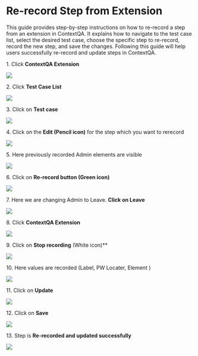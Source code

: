 # Re-record Step from Extension

This guide provides step-by-step instructions on how to re-record a step from an extension in ContextQA. It explains how to navigate to the test case list, select the desired test case, choose the specific step to re-record, record the new step, and save the changes. Following this guide will help users successfully re-record and update steps in ContextQA.

1\. Click **ContextQA Extension**

![](https://ajeuwbhvhr.cloudimg.io/colony-recorder.s3.amazonaws.com/files/2024-03-01/0f94f07b-4862-406c-98cf-69b8e353b7f5/ascreenshot.jpeg?tl_px=200,0&br_px=1920,961&force_format=png&width=1120.0&wat=1&wat_opacity=0.7&wat_gravity=northwest&wat_url=https://colony-recorder.s3.us-west-1.amazonaws.com/images/watermarks/FB923C_standard.png&wat_pad=935,15)


2\. Click **Test Case List**

![](https://ajeuwbhvhr.cloudimg.io/colony-recorder.s3.amazonaws.com/files/2024-03-01/1263ec9a-4eec-465d-845a-173f83aa85bc/ascreenshot.jpeg?tl_px=773,209&br_px=1920,850&force_format=png&width=1120.0&wat=1&wat_opacity=0.7&wat_gravity=northwest&wat_url=https://colony-recorder.s3.us-west-1.amazonaws.com/images/watermarks/FB923C_standard.png&wat_pad=727,277)


3\. Click on **Test case**

![](https://ajeuwbhvhr.cloudimg.io/colony-recorder.s3.amazonaws.com/files/2024-03-01/b1f5922b-dc77-4f9e-8e7d-62a1cf2a474d/ascreenshot.jpeg?tl_px=773,0&br_px=1920,640&force_format=png&width=1120.0&wat=1&wat_opacity=0.7&wat_gravity=northwest&wat_url=https://colony-recorder.s3.us-west-1.amazonaws.com/images/watermarks/FB923C_standard.png&wat_pad=585,242)


4\. Click on the **Edit (Pencil icon)** for the step which you want to rerecord

![](https://ajeuwbhvhr.cloudimg.io/colony-recorder.s3.amazonaws.com/files/2024-03-01/bc0b55eb-5c26-4160-8c7d-836a471ea9bc/ascreenshot.jpeg?tl_px=1060,352&br_px=1920,833&force_format=png&width=860&wat_scale=76&wat=1&wat_opacity=0.7&wat_gravity=northwest&wat_url=https://colony-recorder.s3.us-west-1.amazonaws.com/images/watermarks/FB923C_standard.png&wat_pad=735,212)


5\. Here previously recorded Admin elements are visible

![](https://ajeuwbhvhr.cloudimg.io/colony-recorder.s3.amazonaws.com/files/2024-03-01/302e1da3-6109-4ef2-a2b7-b5d70b4c7cb9/ascreenshot.jpeg?tl_px=773,0&br_px=1920,640&force_format=png&width=1120.0&wat=1&wat_opacity=0.7&wat_gravity=northwest&wat_url=https://colony-recorder.s3.us-west-1.amazonaws.com/images/watermarks/FB923C_standard.png&wat_pad=620,276)


6\. Click on **Re-record button (Green icon)**

![](https://ajeuwbhvhr.cloudimg.io/colony-recorder.s3.amazonaws.com/files/2024-03-01/3355fbcb-db9b-4f58-b255-f3362b7c3984/ascreenshot.jpeg?tl_px=1060,0&br_px=1920,480&force_format=png&width=860&wat_scale=76&wat=1&wat_opacity=0.7&wat_gravity=northwest&wat_url=https://colony-recorder.s3.us-west-1.amazonaws.com/images/watermarks/FB923C_standard.png&wat_pad=711,132)


7\. Here we are changing Admin to Leave. **Click on Leave**

![](https://ajeuwbhvhr.cloudimg.io/colony-recorder.s3.amazonaws.com/files/2024-03-01/1a6fa829-e602-48fc-85eb-37faead07d98/ascreenshot.jpeg?tl_px=0,97&br_px=1146,738&force_format=png&width=1120.0&wat=1&wat_opacity=0.7&wat_gravity=northwest&wat_url=https://colony-recorder.s3.us-west-1.amazonaws.com/images/watermarks/FB923C_standard.png&wat_pad=52,277)


8\. Click **ContextQA Extension**

![](https://ajeuwbhvhr.cloudimg.io/colony-recorder.s3.amazonaws.com/files/2024-03-01/e7ffc558-f7a2-4a6c-a451-2416775637f8/ascreenshot.jpeg?tl_px=773,0&br_px=1920,640&force_format=png&width=1120.0&wat=1&wat_opacity=0.7&wat_gravity=northwest&wat_url=https://colony-recorder.s3.us-west-1.amazonaws.com/images/watermarks/FB923C_standard.png&wat_pad=855,38)


9\. Click on **Stop recording** (White icon)\*\*

![](https://ajeuwbhvhr.cloudimg.io/colony-recorder.s3.amazonaws.com/files/2024-03-01/9ed6655b-687a-4877-8178-543564afb382/user_cropped_screenshot.jpeg?tl_px=1060,0&br_px=1920,480&force_format=png&width=860&wat_scale=76&wat=1&wat_opacity=0.7&wat_gravity=northwest&wat_url=https://colony-recorder.s3.us-west-1.amazonaws.com/images/watermarks/FB923C_standard.png&wat_pad=707,132)


10\. Here values are recorded (Label, PW Locater, Element )

![](https://ajeuwbhvhr.cloudimg.io/colony-recorder.s3.amazonaws.com/files/2024-03-01/7f6e61f9-64b3-4396-8966-e9602234f710/ascreenshot.jpeg?tl_px=773,58&br_px=1920,699&force_format=png&width=1120.0&wat=1&wat_opacity=0.7&wat_gravity=northwest&wat_url=https://colony-recorder.s3.us-west-1.amazonaws.com/images/watermarks/FB923C_standard.png&wat_pad=638,277)


11\. Click on **Update**

![](https://ajeuwbhvhr.cloudimg.io/colony-recorder.s3.amazonaws.com/files/2024-03-01/c34d8efa-0869-4522-b6e8-75cb6ec91c89/ascreenshot.jpeg?tl_px=200,118&br_px=1920,1080&force_format=png&width=1120.0&wat=1&wat_opacity=0.7&wat_gravity=northwest&wat_url=https://colony-recorder.s3.us-west-1.amazonaws.com/images/watermarks/FB923C_standard.png&wat_pad=992,395)


12\. Click on **Save**

![](https://ajeuwbhvhr.cloudimg.io/colony-recorder.s3.amazonaws.com/files/2024-03-01/3a919032-fa06-4675-b01f-92b57b357040/ascreenshot.jpeg?tl_px=773,177&br_px=1920,818&force_format=png&width=1120.0&wat=1&wat_opacity=0.7&wat_gravity=northwest&wat_url=https://colony-recorder.s3.us-west-1.amazonaws.com/images/watermarks/FB923C_standard.png&wat_pad=846,277)


13\. Step is **Re-recorded and updated successfully**

![](https://ajeuwbhvhr.cloudimg.io/colony-recorder.s3.amazonaws.com/files/2024-03-01/d073d73d-fc64-49d7-82b0-9e7e27bd7f40/user_cropped_screenshot.jpeg?tl_px=880,354&br_px=1740,835&force_format=png&width=860&wat_scale=76&wat=1&wat_opacity=0.7&wat_gravity=northwest&wat_url=https://colony-recorder.s3.us-west-1.amazonaws.com/images/watermarks/FB923C_standard.png&wat_pad=402,212)



